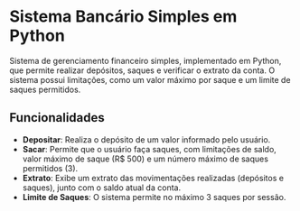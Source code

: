 # Sistema Bancário Simples em Python
Sistema de gerenciamento financeiro simples, implementado em Python, que permite realizar depósitos, saques e verificar o extrato da conta. O sistema possui limitações, como um valor máximo por saque e um limite de saques permitidos.

## Funcionalidades

- **Depositar**: Realiza o depósito de um valor informado pelo usuário.
- **Sacar**: Permite que o usuário faça saques, com limitações de saldo, valor máximo de saque (R$ 500) e um número máximo de saques permitidos (3).
- **Extrato**: Exibe um extrato das movimentações realizadas (depósitos e saques), junto com o saldo atual da conta.
- **Limite de Saques**: O sistema permite no máximo 3 saques por sessão.
